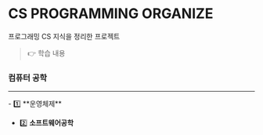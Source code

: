 # CS PROGRAMMING ORGANIZE
 프로그래밍 CS 지식을 정리한 프로젝트
> 👉 학습 내용

### 컴퓨터 공학
<hr>
- 1️⃣ **운영체제**

- 2️⃣ **소프트웨어공학**

